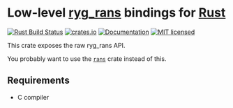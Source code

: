 Low-level [ryg_rans](https://github.com/rygorous/ryg_rans) bindings for [Rust](https://www.rust-lang.org/)
==========================================================================================================

[![Rust Build Status](https://github.com/m4tx/ryg-rans-sys/workflows/Rust%20CI/badge.svg)](https://github.com/m4tx/ryg-rans-sys/actions/workflows/rust.yml)
[![crates.io](https://img.shields.io/crates/v/ryg-rans-sys.svg)](https://crates.io/crates/ryg-rans-sys)
[![Documentation](https://docs.rs/ryg-rans-sys/badge.svg)](https://docs.rs/ryg-rans-sys)
[![MIT licensed](https://img.shields.io/github/license/m4tx/ryg-rans-sys)](https://github.com/m4tx/ryg-rans-sys/blob/master/LICENSE)

This crate exposes the raw ryg_rans API.

You probably want to use the [`rans`](https://crates.io/crates/rans) crate
instead of this.

## Requirements

* C compiler
